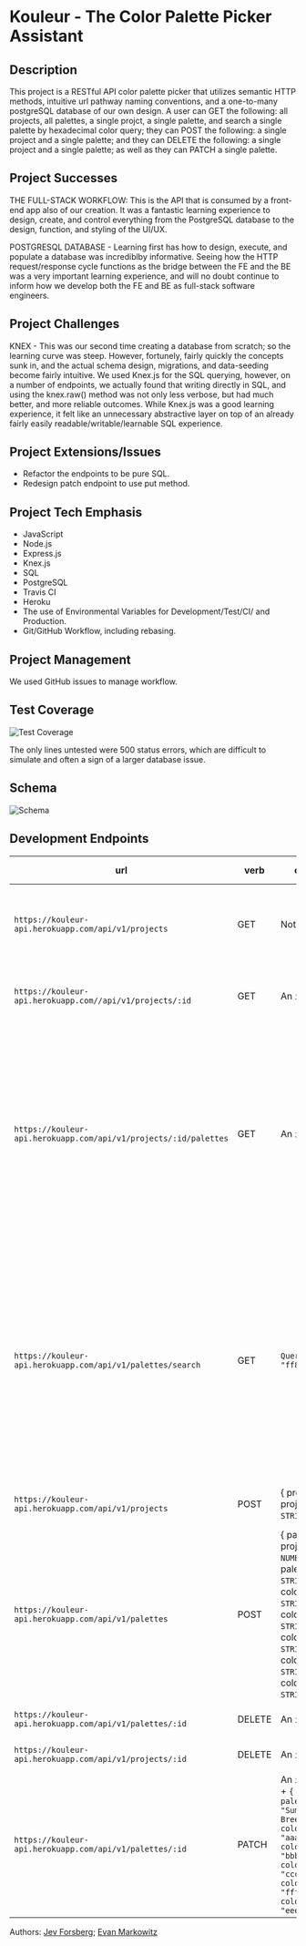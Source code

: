 # Kouleur - The Color Palette Picker Assistant

## Description

This project is a RESTful API color palette picker that utilizes semantic HTTP methods, intuitive url pathway naming conventions, and a one-to-many postgreSQL database of our own design. A user can GET the following: all projects, all palettes, a single projct, a single palette, and search a single palette by hexadecimal color query; they can POST the following: a single project and a single palette; and they can DELETE the following: a single project and a single palette; as well as they can PATCH a single palette.

## Project Successes

THE FULL-STACK WORKFLOW: This is the API that is consumed by a front-end app also of our creation. It was a fantastic learning experience to design, create, and control everything from the PostgreSQL database to the design, function, and styling of the UI/UX.

POSTGRESQL DATABASE - Learning first has how to design, execute, and populate a database was incrediblby informative. Seeing how the HTTP request/response cycle functions as the bridge between the FE and the BE was a very important learning experience, and will no doubt continue to inform how we develop both the FE and BE as full-stack software engineers.

## Project Challenges

KNEX - This was our second time creating a database from scratch; so the learning curve was steep. However, fortunely, fairly quickly the concepts sunk in, and the actual schema design, migrations, and data-seeding become fairly intuitive. We used Knex.js for the SQL querying, however, on a number of endpoints, we actually found that writing directly in SQL, and  using the knex.raw() method was not only less verbose, but had much better, and more reliable outcomes. While Knex.js was a good learning experience, it felt like an unnecessary abstractive layer on top of an already fairly easily readable/writable/learnable SQL experience.

## Project Extensions/Issues

* Refactor the endpoints to be pure SQL.
* Redesign patch endpoint to use put method.

## Project Tech Emphasis

* JavaScript
* Node.js
* Express.js
* Knex.js
* SQL
* PostgreSQL
* Travis CI
* Heroku
* The use of Environmental Variables for Development/Test/CI/ and Production.
* Git/GitHub Workflow, including rebasing.

## Project Management

We used GitHub issues to manage workflow.

## Test Coverage

![Test Coverage](./assets/Kouleur-FE-Test-Coverage.png)

The only lines untested were 500 status errors, which are difficult to simulate and often a sign of a larger database issue.

## Schema

![Schema](assets/DB-Schema.png)

## Development Endpoints

| url | verb | options | sample response |
| ----|------|---------|---------------- |
| `https://kouleur-api.herokuapp.com/api/v1/projects` | GET | Not Needed | An array of all projects: `[ { id: 1, project_name: 'Warm Kouleurs'}, { Next Project Object } ]` |
| `https://kouleur-api.herokuapp.com//api/v1/projects/:id` | GET | An `id` param | A single project: `{ id: 1, project_name: 'Warm Kouleurs' }` |
| `https://kouleur-api.herokuapp.com/api/v1/projects/:id/palettes` | GET | An `id` param | All the palettes for a specific project: `[ { id: 1, project_id: 1, palette_name: "Summertime Breeze", color_1: "91a6ff", color_2: "ff88dc", color_3: "faff7f", color_4: "ffffff", color_5: "ff5154" }, { Next Palette Object} ]` |
| `https://kouleur-api.herokuapp.com/api/v1/palettes/search` | GET | `Query: "ff88dc"` | Search for and return a specific Palette that contains the hexadecimal query as a color value: `{ id: 1, project_id: 1, palette_name: "Summertime Breeze", color_1: "91a6ff", color_2: "ff88dc", color_3: "faff7f", color_4: "ffffff", color_5: "ff5154" }` |
| `https://kouleur-api.herokuapp.com/api/v1/projects` | POST | { project: { project_name: `STRING` } } | Returns the id of the newly made Project: `{ id: 11 }` |
| `https://kouleur-api.herokuapp.com/api/v1/palettes` | POST | { palette: { project_id: `NUMBER`, palette_name: `STRING`, color_1: `STRING`, color_2: `STRING`, color_3: `STRING`, color_4: `STRING`, color_5: `STRING` } } | The new palette's id: `{ id: 12 }` |
| `https://kouleur-api.herokuapp.com/api/v1/palettes/:id` | DELETE | An `id` param | The deleted Palette's id: `{ id: 13 }` |
| `https://kouleur-api.herokuapp.com/api/v1/projects/:id` | DELETE | An `id` param | The deleted Projects's id: `{ id: 14 }` |
| `https://kouleur-api.herokuapp.com/api/v1/palettes/:id` | PATCH | An `id` param + `{ palette_name: "Summertime Breeze", color_1: "aaaaaa", color_2: "bbbbbb", color_3: "cccccc", color_4: "ffffff", color_5: "eeeeee" }` | The patched Palette's id: `{ id: 14 }` |

Authors: [Jev Forsberg](https://github.com/baldm0mma/); [Evan Markowitz](https://github.com/evanmarkowitz)
